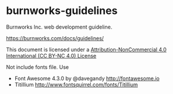 # burnworks-guidelines

Burnworks Inc. web development guideline.

https://burnworks.com/docs/guidelines/

This document is licensed under a [Attribution-NonCommercial 4.0 International (CC BY-NC 4.0) License](https://creativecommons.org/licenses/by-nc/4.0/)

Not include fonts file. Use

- Font Awesome 4.3.0 by @davegandy http://fontawesome.io
- Titillium http://www.fontsquirrel.com/fonts/Titillium
